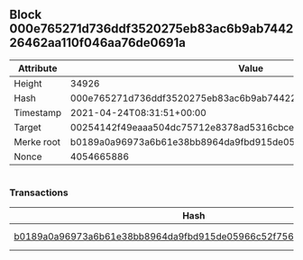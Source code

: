 ## Block 000e765271d736ddf3520275eb83ac6b9ab744226462aa110f046aa76de0691a

Attribute | Value
--- | ---
Height | 34926
Hash | 000e765271d736ddf3520275eb83ac6b9ab744226462aa110f046aa76de0691a
Timestamp | 2021-04-24T08:31:51+00:00
Target | 00254142f49eaaa504dc75712e8378ad5316cbcead634704b3734b6271167cc4
Merke root | b0189a0a96973a6b61e38bb8964da9fbd915de05966c52f75615e2d4428a17d9
Nonce | 4054665886

```

```

### Transactions

Hash | Amount
--- | ---
[b0189a0a96973a6b61e38bb8964da9fbd915de05966c52f75615e2d4428a17d9](b0189a0a96973a6b61e38bb8964da9fbd915de05966c52f75615e2d4428a17d9.md) | 10.00000000 SKEPTI 
